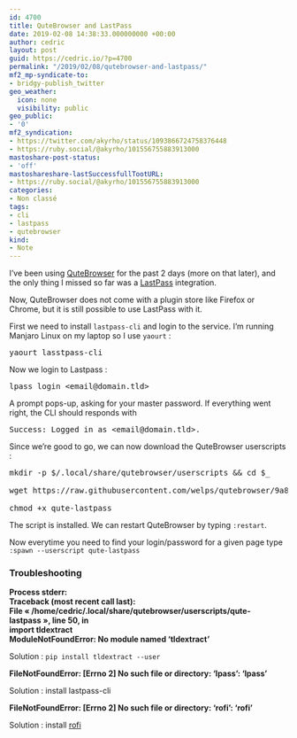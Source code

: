 ```yaml
---
id: 4700
title: QuteBrowser and LastPass
date: 2019-02-08 14:38:33.000000000 +00:00
author: cedric
layout: post
guid: https://cedric.io/?p=4700
permalink: "/2019/02/08/qutebrowser-and-lastpass/"
mf2_mp-syndicate-to:
- bridgy-publish_twitter
geo_weather:
  icon: none
  visibility: public
geo_public:
- '0'
mf2_syndication:
- https://twitter.com/akyrho/status/1093866724758376448
- https://ruby.social/@akyrho/101556755883913000
mastoshare-post-status:
- 'off'
mastoshareshare-lastSuccessfullTootURL:
- https://ruby.social/@akyrho/101556755883913000
categories:
- Non classé
tags:
- cli
- lastpass
- qutebrowser
kind:
- Note
---
```

I&rsquo;ve been using [QuteBrowser](https://www.qutebrowser.org/) for the past 2 days (more on that later), and the only thing I missed so far was a [LastPass](https://www.lastpass.com/) integration.

Now, QuteBrowser does not come with a plugin store like Firefox or Chrome, but it is still possible to use LastPass with it.

First we need to install `lastpass-cli` and login to the service. I&rsquo;m running Manjaro Linux on my laptop so I use `yaourt` :

<pre>yaourt lasstpass-cli
</pre>

Now we login to Lastpass :

<pre>lpass login &lt;email@domain.tld&gt;
</pre>

A prompt pops-up, asking for your master password. If everything went right, the CLI should responds with

<pre>Success: Logged in as &lt;email@domain.tld&gt;.
</pre>

Since we&rsquo;re good to go, we can now download the QuteBrowser userscripts :

<pre>mkdir -p $/.local/share/qutebrowser/userscripts && cd $_

wget https://raw.githubusercontent.com/welps/qutebrowser/9a85796ac30ef33218dd7dee9db6a3c28364f668/misc/userscripts/qute-lastpass

chmod +x qute-lastpass
</pre>

The script is installed. We can restart QuteBrowser by typing `:restart`.

Now everytime you need to find your login/password for a given page type `:spawn --userscript qute-lastpass`

### Troubleshooting

**Process stderr:  
Traceback (most recent call last):  
File « /home/cedric/.local/share/qutebrowser/userscripts/qute-lastpass », line 50, in <module>  
import tldextract  
ModuleNotFoundError: No module named &lsquo;tldextract&rsquo;**

Solution : `pip install tldextract --user`

**FileNotFoundError: [Errno 2] No such file or directory: &lsquo;lpass&rsquo;: &lsquo;lpass&rsquo;**

Solution : install lastpass-cli

**FileNotFoundError: [Errno 2] No such file or directory: &lsquo;rofi&rsquo;: &lsquo;rofi&rsquo;**

Solution : install [rofi](https://github.com/DaveDavenport/rofi/)
